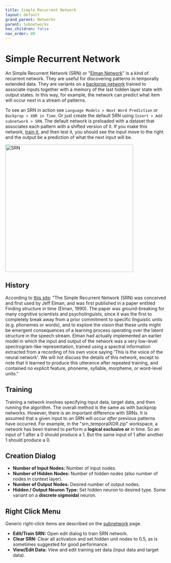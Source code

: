```yaml
---
title: Simple Recurrent Network
layout: default
grand_parent: Networks
parent: Subnetworks
has_children: false
nav_order: 80
---
```


# Simple Recurrent Network

An Simple Recurrent Network (SRN) or "[Elman Network](https://en.wikipedia.org/wiki/Recurrent_neural_network#Elman_network)" is a kind of recurrent network. They are useful for discovering patterns in temporally extended data. They are variants on a [backprop network](backprop) trained to associate inputs together with a memory of the last hidden layer state with output states. In this way, for example, the network can predict what item will occur next in a stream of patterns. 

To see an SRN in action see `Language Models > Next Word Prediction` or `Backprop > XOR in Time`. Or just create the default SRN using `Insert > Add subnetwork > SRN`.  The default network is preloaded with a dataset that associates each pattern with a shifted version of it. If you make this network, [train it](/docs/network/trainingNetworks.html), and then test it, you should see the input move to the right and the output be a prediction of what the next input will be.

<img src="/assets/images/srn.png" alt="SRN" style="width:400px;"/>

## History

According to [this site](https://web.stanford.edu/group/pdplab/pdphandbook/handbookch8.html): "The Simple Recurrent Network (SRN) was conceived and first used by Jeff Elman, and was first published in a paper entitled Finding structure in time (Elman, 1990). The paper was ground-breaking for many cognitive scientists and psycholinguists, since it was the first to completely break away from a prior commitment to specific linguistic units (e.g. phonemes or words), and to explore the vision that these units might be emergent consequences of a learning process operating over the latent structure in the speech stream. Elman had actually implemented an earlier model in which the input and output of the network was a very low-level spectrogram-like representation, trained using a spectral information extracted from a recording of his own voice saying 'This is the voice of the neural network'. We will not discuss the details of this network, except to note that it learned to produce this utterance after repeated training, and contained no explicit feature, phoneme, syllable, morpheme, or word-level units."

<!-- TODO: Add image -->

## Training

Training a network involves specifying input data, target data, and then running the algorithm. The overall method is the same as with backprop networks. However, there is an important difference with SRNs. It is assumed that a given input to an SRN will occur *after* previous patterns have occurred. For example, in the "srn_temporalXOR.zip" workspace, a network has been trained to perform a **logical exclusive or** in time. So an input of 1 after a 0 should produce a 1. But the same input of 1 after another 1 should produce a 0.

## Creation Dialog

- **Number of Input Nodes:** Number of input nodes.
- **Number of Hidden Nodes:** Number of hidden nodes (also number of nodes in context layer).
- **Number of Output Nodes:** Desired number of output nodes.
- **Hidden / Output Neuron Type:** Set hidden neuron to desired type. Some variant on a **discrete sigmoidal** neuron.

## Right Click Menu

Generic right-click items are described on the [subnetwork](index) page.

- **Edit/Train SRN:** Open edit dialog to train SRN network.
- **Clear SRN:** Clear all activation and set hidden unit nodes to 0.5, as is sometimes suggested for good performance.
- **View/Edit Data:** View and edit training set data (input data and target data).
